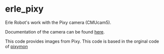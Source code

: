 erle_pixy
=========

Erle Robot's work with the Pixy camera (CMUcam5).

Documentation of the camera can be found [here](http://www.cmucam.org/projects/cmucam5/wiki).

This code provides images from Pixy. This code is based in the orginal code of [pixymon](https://github.com/charmedlabs/pixy)
